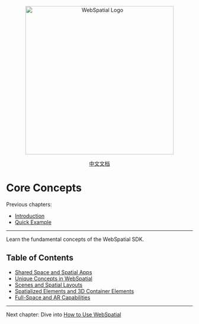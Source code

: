 <div align="center">
  <img src="../../assets/logo.png" alt="WebSpatial Logo" width="400"/>

  [中文文档](../../zh/core-concepts/README.md)
  <br>
</div>

# Core Concepts

Previous chapters:
- [Introduction](../introduction/README.md)
- [Quick Example](../quick-start/README.md)

---

Learn the fundamental concepts of the WebSpatial SDK.

## Table of Contents

- [Shared Space and Spatial Apps](shared-space-and-spatial-apps.md)
- [Unique Concepts in WebSpatial](unique-concepts-in-webspatial.md)
- [Scenes and Spatial Layouts](scenes-and-spatial-layouts.md)
- [Spatialized Elements and 3D Container Elements](spatialized-elements-and-3d-container-elements.md)
- [Full-Space and AR Capabilities](full-space-and-ar-capabilities.md)


---

Next chapter: Dive into [How to Use WebSpatial](../development-guide/README.md)
